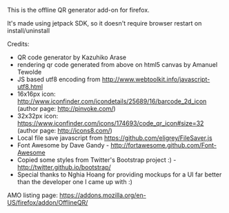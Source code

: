 This is the offline QR generator add-on for firefox.

It's made using jetpack SDK, so it doesn't require browser restart on install/uninstall

Credits:
* QR code generator by Kazuhiko Arase
* rendering qr code generated from above on html5 canvas by Amanuel Tewolde
* JS based utf8 encoding from http://www.webtoolkit.info/javascript-utf8.html
* 16x16px icon: http://www.iconfinder.com/icondetails/25689/16/barcode_2d_icon (author page: http://pinvoke.com/)
* 32x32px icon: https://www.iconfinder.com/icons/174693/code_qr_icon#size=32 (author page: http://icons8.com/)
* Local file save javascript from https://github.com/eligrey/FileSaver.js
* Font Awesome by Dave Gandy - http://fortawesome.github.com/Font-Awesome
* Copied some styles from Twitter's Bootstrap project :) - http://twitter.github.io/bootstrap/
* Special thanks to Nghia Hoang for providing mockups for a UI far better than the developer one I came up with :)

AMO listing page: https://addons.mozilla.org/en-US/firefox/addon/OfflineQR/
